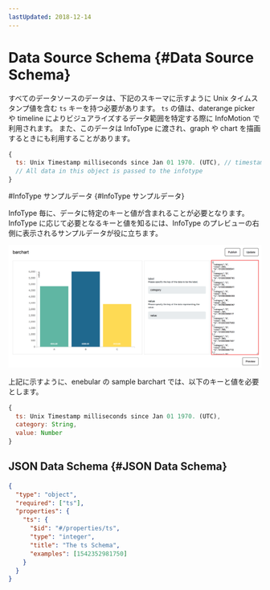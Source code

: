 ```yaml
---
lastUpdated: 2018-12-14
---
```


# Data Source Schema {#Data Source Schema}

すべてのデータソースのデータは、下記のスキーマに示すように Unix タイムスタンプ値を含む `ts` キーを持つ必要があります。
`ts` の値は、daterange picker や timeline によりビジュアライズするデータ範囲を特定する際に InfoMotion で利用されます。
また、このデータは InfoType に渡され、graph や chart を描画するときにも利用することがあります。

```javascript
{
  ts: Unix Timestamp milliseconds since Jan 01 1970. (UTC), // timestamp for daterange, timeline and querying.
  // All data in this object is passed to the infotype
}
```

#InfoType サンプルデータ {#InfoType サンプルデータ}

InfoType 毎に、データに特定のキーと値が含まれることが必要となります。
InfoType に応じて必要となるキーと値を知るには、InfoType のプレビューの右側に表示されるサンプルデータが役に立ちます。

![sampleBarChart](./../../img/InfoMotion/DataSource/infotype-highlights.png)

上記に示すように、enebular の sample barchart では、以下のキーと値を必要とします。

```javascript
{
  ts: Unix Timestamp milliseconds since Jan 01 1970. (UTC),
  category: String,
  value: Number
}
```

## JSON Data Schema {#JSON Data Schema}

```json
{
  "type": "object",
  "required": ["ts"],
  "properties": {
    "ts": {
      "$id": "#/properties/ts",
      "type": "integer",
      "title": "The ts Schema",
      "examples": [1542352981750]
    }
  }
}
```
